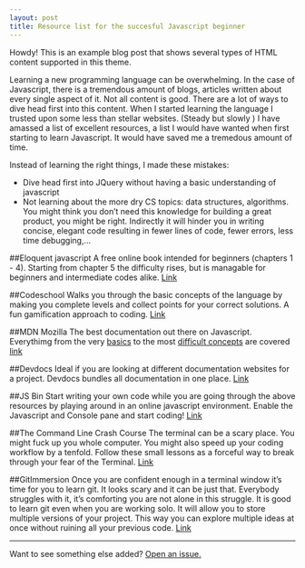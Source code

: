 ```yaml
---
layout: post
title: Resource list for the succesful Javascript beginner
---
```


<div class="message">
  Howdy! This is an example blog post that shows several types of HTML content supported in this theme.
</div>

Learning a new programming language can be overwhelming. In the case of Javascript, there is a tremendous amount of blogs, articles written about every single aspect of it. Not all content is good. There are a lot of ways to dive head first into this content. When I started learning the language I trusted upon some less than stellar websites. (Steady but slowly ) I have amassed a list of excellent resources, a list I would have wanted when first starting to learn Javascript. It would have saved me a tremedous amount of time.

Instead of learning the right things, I made these mistakes:
- Dive head first into JQuery without having a basic understanding of javascript
- Not learning about the more dry CS topics: data structures, algorithms. You might think you don’t need this knowledge for building a great product, you might be right. Indirectly it will hinder you in writing concise, elegant code resulting in fewer lines of code, fewer errors, less time debugging,...

##Eloquent javascript
A free online book intended for beginners (chapters 1 - 4). Starting from chapter 5 the difficulty rises, but is managable for beginners and intermediate codes alike. 
[Link](http://eloquentjavascript.net/)

##Codeschool 
Walks you through the basic concepts of the language by making you complete levels and collect points for your correct solutions. A fun gamification approach to coding. 
[Link](https://www.codecademy.com/)

##MDN Mozilla 
The best documentation out there on Javascript. Everythimg from the very [basics](https://developer.mozilla.org/en-US/docs/Web/JavaScript/Guide/Grammar_and_Types) to the most [difficult concepts](https://developer.mozilla.org/en-US/docs/Web/JavaScript/Reference/Operators/this) are covered
[link](https://developer.mozilla.org/en-US/docs/Web/JavaScript)

##Devdocs 
Ideal if you are looking at different documentation websites for a project. Devdocs bundles all documentation in one place. 
[Link](http://devdocs.io/)

##JS Bin
Start writing your own code while you are going through the above resources by playing around in an online javascript environment. Enable the Javascript and Console pane and start coding! 
[Link](http://jsbin.com/?js,console)

##The Command Line Crash Course
The terminal can be a scary place. You might fuck up you whole computer. You might also speed up your coding workflow by a tenfold. Follow these small lessons as a forceful way to break through your fear of the Terminal. 
[Link](http://cli.learncodethehardway.org/book/)

##GitImmersion
Once you are confident enough in a terminal window it’s time for you to learn git. It looks scary and it can be just that. Everybody struggles with it, it’s comforting you are not alone in this struggle. It is good to learn git even when you are working solo. It will allow you to store multiple versions of your project. This way you can explore multiple ideas at once without ruining all your previous code. 
[Link](http://gitimmersion.com/lab_01.html)


-----

Want to see something else added? <a href="https://github.com/poole/poole/issues/new">Open an issue.</a>
